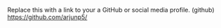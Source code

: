 Replace this with a link to your a GitHub or social media profile.
(github) https://github.com/arjunp5/
